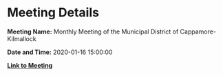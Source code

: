 # Meeting Details

**Meeting Name:** Monthly Meeting of the Municipal District of Cappamore-Kilmallock

**Date and Time:** 2020-01-16 15:00:00

**[Link to Meeting](https://www.limerick.ie/council/whats-on/monthly-meeting-municipal-district-cappamore-kilmallock-56)**

